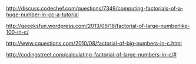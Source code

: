 http://discuss.codechef.com/questions/7349/computing-factorials-of-a-huge-number-in-cc-a-tutorial

http://geeeksfun.wordpress.com/2013/06/18/factorial-of-large-numberlike-100-in-c/

http://www.cquestions.com/2010/08/factorial-of-big-numbers-in-c.html

http://codingstreet.com/calculating-factorial-of-large-numbers-in-c/#
